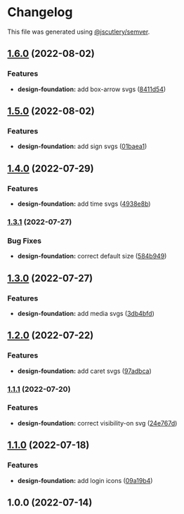 # Changelog

This file was generated using [@jscutlery/semver](https://github.com/jscutlery/semver).

## [1.6.0](https://gitlab.migoinc.com/migotv/paintbox/compare/design-foundation@1.5.0...design-foundation@1.6.0) (2022-08-02)


### Features

* **design-foundation:** add box-arrow svgs ([8411d54](https://gitlab.migoinc.com/migotv/paintbox/commit/8411d548c3665d11260ac8f8ed8ad01ffce41b7b))

## [1.5.0](https://gitlab.migoinc.com/migotv/paintbox/compare/design-foundation@1.4.0...design-foundation@1.5.0) (2022-08-02)


### Features

* **design-foundation:** add sign svgs ([01baea1](https://gitlab.migoinc.com/migotv/paintbox/commit/01baea186c722f6e38ab8f5bd367478696ea8e60))

## [1.4.0](https://gitlab.migoinc.com/migotv/paintbox/compare/design-foundation@1.3.1...design-foundation@1.4.0) (2022-07-29)


### Features

* **design-foundation:** add time svgs ([4938e8b](https://gitlab.migoinc.com/migotv/paintbox/commit/4938e8bbbe3d797f4230cd2b807d2d15f4eb9ddd))

### [1.3.1](https://gitlab.migoinc.com/migotv/paintbox/compare/design-foundation@1.3.0...design-foundation@1.3.1) (2022-07-27)


### Bug Fixes

* **design-foundation:** correct default size ([584b949](https://gitlab.migoinc.com/migotv/paintbox/commit/584b9493e6585b993d326b2dbb392cb7c79021c7))

## [1.3.0](https://gitlab.migoinc.com/migotv/paintbox/compare/design-foundation@1.2.0...design-foundation@1.3.0) (2022-07-27)


### Features

* **design-foundation:** add media svgs ([3db4bfd](https://gitlab.migoinc.com/migotv/paintbox/commit/3db4bfd559fc614caf25befd7bd9a27ae46957f7))

## [1.2.0](https://gitlab.migoinc.com/migotv/paintbox/compare/design-foundation@1.1.1...design-foundation@1.2.0) (2022-07-22)


### Features

* **design-foundation:** add caret svgs ([97adbca](https://gitlab.migoinc.com/migotv/paintbox/commit/97adbca4bda4974439c9fb22143058978ac30720))

### [1.1.1](https://gitlab.migoinc.com/migotv/paintbox/compare/design-foundation@1.1.0...design-foundation@1.1.1) (2022-07-20)


### Features

* **design-foundation:** correct visibility-on svg ([24e767d](https://gitlab.migoinc.com/migotv/paintbox/commit/24e767d3d32cd8ef7f303eeb0241b5bf84954ceb))

## [1.1.0](https://gitlab.migoinc.com/migotv/paintbox/compare/design-foundation@1.0.0...design-foundation@1.1.0) (2022-07-18)


### Features

* **design-foundation:** add login icons ([09a19b4](https://gitlab.migoinc.com/migotv/paintbox/commit/09a19b4c0499d92f63f53b550430a83e25c4abfb))

## 1.0.0 (2022-07-14)
